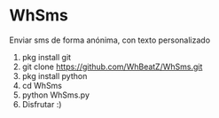 # WhSms
Enviar sms de forma anónima, con texto personalizado

1. pkg install git 
2. git clone https://github.com/WhBeatZ/WhSms.git
3. pkg install python
4. cd WhSms
5. python WhSms.py
6. Disfrutar :)

